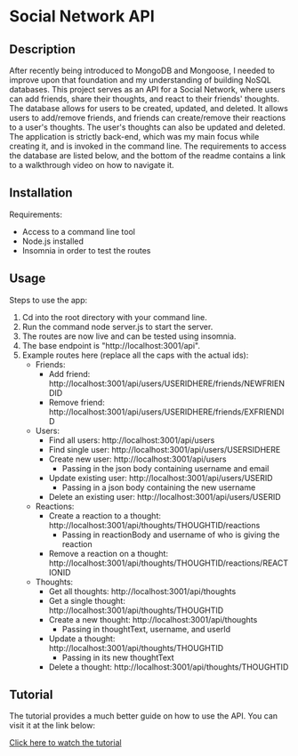 # Social Network API

## Description
After recently being introduced to MongoDB and Mongoose, I needed to improve upon that foundation and my understanding of building NoSQL databases. This project serves as an API for a Social Network, where users can add friends, share their thoughts, and react to their friends' thoughts. The database allows for users to be created, updated, and deleted. It allows users to add/remove friends, and friends can create/remove their reactions to a user's thoughts. The user's thoughts can also be updated and deleted. The application is strictly back-end, which was my main focus while creating it, and is invoked in the command line. The requirements to access the database are listed below, and the bottom of the readme contains a link to a walkthrough video on how to navigate it.
## Installation
Requirements:
- Access to a command line tool
- Node.js installed
- Insomnia in order to test the routes
## Usage
Steps to use the app:
1. Cd into the root directory with your command line.
2. Run the command node server.js to start the server.
3. The routes are now live and can be tested using insomnia.
4. The base endpoint is "http://localhost:3001/api".
5. Example routes here (replace all the caps with the actual ids):
    - Friends:
        - Add friend: http://localhost:3001/api/users/USERIDHERE/friends/NEWFRIENDID
        - Remove friend: http://localhost:3001/api/users/USERIDHERE/friends/EXFRIENDID
    - Users:
        - Find all users: http://localhost:3001/api/users
        - Find single user: http://localhost:3001/api/users/USERSIDHERE
        - Create new user: http://localhost:3001/api/users
            - Passing in the json body containing username and email
        - Update existing user: http://localhost:3001/api/users/USERID
            - Passing in a json body containing the new username
        - Delete an existing user: http://localhost:3001/api/users/USERID
    - Reactions: 
        - Create a reaction to a thought: http://localhost:3001/api/thoughts/THOUGHTID/reactions
            - Passing in reactionBody and username of who is giving the reaction
        - Remove a reaction on a thought: http://localhost:3001/api/thoughts/THOUGHTID/reactions/REACTIONID
    - Thoughts: 
        - Get all thoughts: http://localhost:3001/api/thoughts
        - Get a single thought: http://localhost:3001/api/thoughts/THOUGHTID
        - Create a new thought: http://localhost:3001/api/thoughts
            - Passing in thoughtText, username, and userId
        - Update a thought: http://localhost:3001/api/thoughts/THOUGHTID
            - Passing in its new thoughtText
        - Delete a thought: http://localhost:3001/api/thoughts/THOUGHTID

## Tutorial
The tutorial provides a much better guide on how to use the API. You can visit it at the link below:

[Click here to watch the tutorial](https://drive.google.com/file/d/1-PCc6GQ6pBUpnkJPfPv8PnDkciYPB22L/view?usp=sharing)
